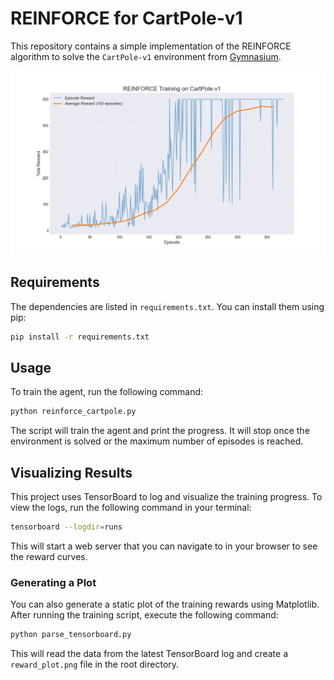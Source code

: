 # REINFORCE for CartPole-v1

This repository contains a simple implementation of the REINFORCE algorithm to solve the `CartPole-v1` environment from [Gymnasium](https://gymnasium.farama.org/).

![REINFORCE Training on CartPole-v1](reward_plot.png)

## Requirements

The dependencies are listed in `requirements.txt`. You can install them using pip:

```bash
pip install -r requirements.txt
```

## Usage

To train the agent, run the following command:

```bash
python reinforce_cartpole.py
```

The script will train the agent and print the progress. It will stop once the environment is solved or the maximum number of episodes is reached.

## Visualizing Results

This project uses TensorBoard to log and visualize the training progress. To view the logs, run the following command in your terminal:

```bash
tensorboard --logdir=runs
```

This will start a web server that you can navigate to in your browser to see the reward curves.

### Generating a Plot

You can also generate a static plot of the training rewards using Matplotlib. After running the training script, execute the following command:

```bash
python parse_tensorboard.py
```

This will read the data from the latest TensorBoard log and create a `reward_plot.png` file in the root directory.
